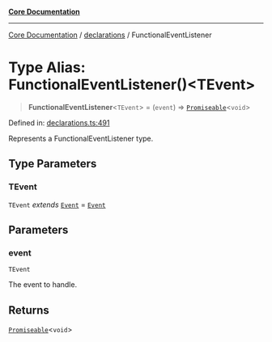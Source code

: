 [**Core Documentation**](../../README.md)

***

[Core Documentation](../../README.md) / [declarations](../README.md) / FunctionalEventListener

# Type Alias: FunctionalEventListener()\<TEvent\>

> **FunctionalEventListener**\<`TEvent`\> = (`event`) => [`Promiseable`](Promiseable.md)\<`void`\>

Defined in: [declarations.ts:491](https://github.com/stonemjs/core/blob/e2fddc9518734748c09a72d4b4064dd1d4c1288c/src/declarations.ts#L491)

Represents a FunctionalEventListener type.

## Type Parameters

### TEvent

`TEvent` *extends* [`Event`](../../events/Event/classes/Event.md) = [`Event`](../../events/Event/classes/Event.md)

## Parameters

### event

`TEvent`

The event to handle.

## Returns

[`Promiseable`](Promiseable.md)\<`void`\>
